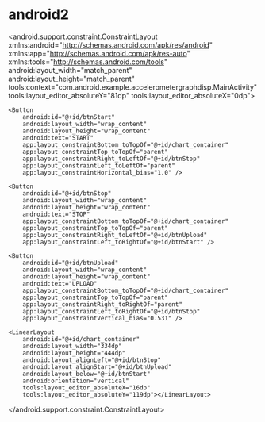 # android2
<?xml version="1.0" encoding="utf-8"?>
<android.support.constraint.ConstraintLayout xmlns:android="http://schemas.android.com/apk/res/android"
    xmlns:app="http://schemas.android.com/apk/res-auto"
    xmlns:tools="http://schemas.android.com/tools"
    android:layout_width="match_parent"
    android:layout_height="match_parent"
    tools:context="com.android.example.accelerometergraphdisp.MainActivity"
    tools:layout_editor_absoluteY="81dp"
    tools:layout_editor_absoluteX="0dp">

    <Button
        android:id="@+id/btnStart"
        android:layout_width="wrap_content"
        android:layout_height="wrap_content"
        android:text="START"
        app:layout_constraintBottom_toTopOf="@+id/chart_container"
        app:layout_constraintTop_toTopOf="parent"
        app:layout_constraintRight_toLeftOf="@+id/btnStop"
        app:layout_constraintLeft_toLeftOf="parent"
        app:layout_constraintHorizontal_bias="1.0" />

    <Button
        android:id="@+id/btnStop"
        android:layout_width="wrap_content"
        android:layout_height="wrap_content"
        android:text="STOP"
        app:layout_constraintBottom_toTopOf="@+id/chart_container"
        app:layout_constraintTop_toTopOf="parent"
        app:layout_constraintRight_toLeftOf="@+id/btnUpload"
        app:layout_constraintLeft_toRightOf="@+id/btnStart" />

    <Button
        android:id="@+id/btnUpload"
        android:layout_width="wrap_content"
        android:layout_height="wrap_content"
        android:text="UPLOAD"
        app:layout_constraintBottom_toTopOf="@+id/chart_container"
        app:layout_constraintTop_toTopOf="parent"
        app:layout_constraintRight_toRightOf="parent"
        app:layout_constraintLeft_toRightOf="@+id/btnStop"
        app:layout_constraintVertical_bias="0.531" />

    <LinearLayout
        android:id="@+id/chart_container"
        android:layout_width="334dp"
        android:layout_height="444dp"
        android:layout_alignLeft="@+id/btnStop"
        android:layout_alignStart="@+id/btnUpload"
        android:layout_below="@+id/btnStart"
        android:orientation="vertical"
        tools:layout_editor_absoluteX="16dp"
        tools:layout_editor_absoluteY="119dp"></LinearLayout>

</android.support.constraint.ConstraintLayout>
